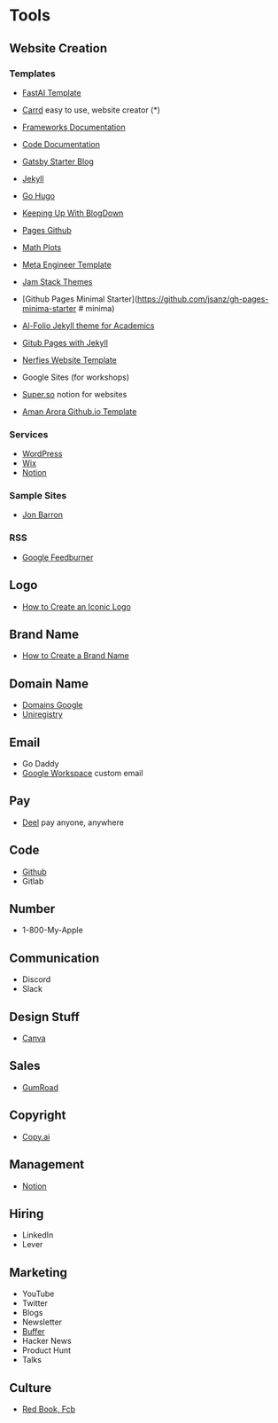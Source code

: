 # Tools
## Website Creation
### Templates
- [FastAI Template](https://www.fast.ai/2020/01/16/fast_template/)

- [Carrd](https://carrd.co/) easy to use, website creator (*)
- [Frameworks Documentation](https://squidfunk.github.io/mkdocs-material/)
- [Code Documentation](https://readthedocs.org/)
- [Gatsby Starter Blog](https://github.com/gatsbyjs/gatsby-starter-blog)
- [Jekyll](https://jekyllrb.com/)
- [Go Hugo](https://gohugo.io/)
- [Keeping Up With BlogDown](https://maraaverick.rbind.io/2017/10/keeping-up-with-blogdown/)
- [Pages Github](https://pages.github.com/)
- [Math Plots](https://dpananos.github.io/)
- [Meta Engineer Template](https://github.com/d4l3k/fn.lc)
- [Jam Stack Themes](https://jamstackthemes.dev/)
- [Github Pages Minimal Starter](https://github.com/jsanz/gh-pages-minima-starter # minima)
- [Al-Folio Jekyll theme for Academics](https://github.com/alshedivat/al-folio)
- [Gitub Pages with Jekyll](https://docs.github.com/en/pages/setting-up-a-github-pages-site-with-jekyll)
- [Nerfies Website Template](https://github.com/nerfies/nerfies.github.io)
- Google Sites (for workshops)
- [Super.so](https://super.so/) notion for websites
- [Aman Arora Github.io Template](https://github.com/amaarora/amaarora.github.io)

### Services
- [WordPress](https://wordpress.com/)
- [Wix](https://www.wix.com/)
- [Notion](https://www.notion.so/)

### Sample Sites
- [Jon Barron](https://github.com/jonbarron/website)

### RSS
- [Google Feedburner](https://feedburner.google.com/fb/a/myfeeds)

## Logo
- [How to Create an Iconic Logo](https://youtu.be/kM5ScBw_JEk)

## Brand Name
- [How to Create a Brand Name](https://www.youtube.com/watch?v=rzbXht7MJVM)

## Domain Name
- [Domains Google](https://domains.google.com/registrar/)
- [Uniregistry](https://uniregistry.com/)

## Email
- Go Daddy
- [Google Workspace](https://workspace.google.com/intl/en_ca/) custom email

## Pay
- [Deel](https://www.deel.com/) pay anyone, anywhere

## Code
- [Github]()
- Gitlab

## Number
- 1-800-My-Apple

## Communication
- Discord
- Slack

## Design Stuff
- [Canva](https://www.canva.com/)

## Sales
- [GumRoad](https://gumroad.com/)

## Copyright
- [Copy.ai](https://www.copy.ai/)

## Management
- [Notion](https://www.notion.so/)

## Hiring
- LinkedIn
- Lever

## Marketing
- YouTube
- Twitter 
- Blogs
- Newsletter
- [Buffer](https://buffer.start.page/)
- Hacker News
- Product Hunt
- Talks

## Culture
- [Red Book, Fcb](https://twitter.com/amasad/status/1586758290641285120)
